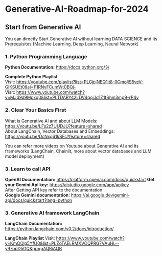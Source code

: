 # Generative-AI-Roadmap-for-2024

## Start from Generative AI
You can directly Start Generative AI without learning DATA SCIENCE and its Prerequisites (Machine Learning, Deep Learning, Neural Network)

### 1. Python Programming Language 
**Python Documentation:**  https://docs.python.org/3/   

**Complete Python Playlist**         
  Visit:   https://youtube.com/playlist?list=PLGjplNEQ1it8-0CmoljS5yeV-GlKSUEt0&si=F1RNvFCumWtCBQj-                
  Visit:   https://www.youtube.com/watch?v=MJd9d9Mpxg0&list=PLTDARY42LDV4qqiJd1Z1tShm3mp9-rP4v


### 2. Clear Your Basics First

What is Generative AI and about LLM Models:   https://youtu.be/LFs2z7UUDJU?feature=shared      
About LangChain, Vector Databases and Embeddings:   https://youtu.be/DcNxg61kSFc?feature=shared    

You can refer more videos on Youtube about Generative AI and its frameworks (LangChain, Chainlit, more about vector databases and LLM model deployment)


### 3. Learn to call API
   **OpenAI Documentation:** https://platform.openai.com/docs/quickstart 
   **Get your Gemini Api key:**  https://aistudio.google.com/app/apikey           
    After Getting API key refer to the documentation            
   **Google Gemini documentation:** https://ai.google.dev/gemini-api/docs/quickstart?lang=python
    
### 3. Generative AI framework LangChain
   **LangChain Documentation:** https://python.langchain.com/v0.2/docs/introduction/          
   
   **LangChain Playlist**
    Visit: https://www.youtube.com/watch?v=KmQOlg5YfU0&list=PLZoTAELRMXVOQPRG7VAuHL--y97opD5GQ&pp=gAQBiAQB
    
    
